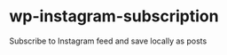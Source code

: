 wp-instagram-subscription
=========================

Subscribe to Instagram feed and save locally as posts

